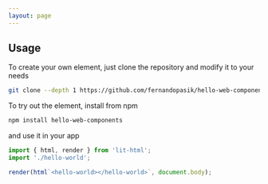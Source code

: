 ```yaml
---
layout: page
---
```


## Usage

To create your own element, just clone the repository and modify it to your needs

```sh
git clone --depth 1 https://github.com/fernandopasik/hello-web-components.git
```

To try out the element, install from npm

```sh
npm install hello-web-components
```

and use it in your app

```js
import { html, render } from 'lit-html';
import './hello-world';

render(html`<hello-world></hello-world>`, document.body);
```
